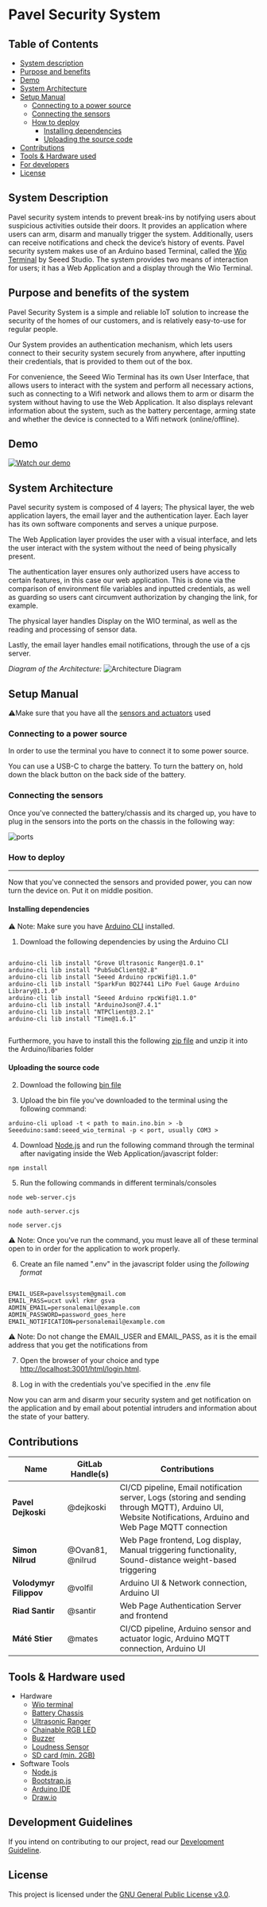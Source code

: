 # Pavel Security System 

## Table of Contents

- [System description](#system-description)
- [Purpose and benefits](#purpose-and-benefits-of-the-system)
- [Demo](#demo)
- [System Architecture](#system-architecture)
- [Setup Manual](#setup-manual)  
    - [Connecting to a power source](#connecting-to-a-power-source)
    - [Connecting the sensors](#connecting-the-sensors)
    - [How to deploy](#how-to-deploy)
        - [Installing dependencies](#installing-dependencies)
        - [Uploading the source code](#uploading-the-source-code)
- [Contributions](#contributions)
- [Tools & Hardware used](#tools--hardware-used)
- [For developers](#development-guidelines)
- [License](#lincense)

## System Description

Pavel security system intends to prevent break-ins by notifying users about suspicious activities outside their doors. 
It provides an application where users can arm, disarm and manually trigger the system. 
Additionally, users can receive notifications and check the device’s history of events.
Pavel security system makes use of an Arduino based Terminal, called the [Wio Terminal](https://wiki.seeedstudio.com/Wio-Terminal-Getting-Started/) by Seeed Studio. 
The system provides two means of interaction for users; it has a Web Application and a display through the Wio Terminal. 

## Purpose and benefits of the system 
Pavel Security System is a simple and reliable IoT solution to increase the security of the homes of our customers, and is relatively easy-to-use for regular people. 

Our System provides an authentication mechanism, which lets users connect to their security system securely from anywhere, after inputting their credentials, that is provided to them out of the box.

For convenience, the Seeed Wio Terminal has its own User Interface, that allows users to interact with the system and perform all necessary actions, such as connecting to a Wifi network and allows them to arm or disarm the system without having to use the Web Application. It also displays relevant information about the system, such as the battery percentage, arming state and whether the device is connected to a Wifi network (online/offline).

## Demo
[![Watch our demo](https://img.youtube.com/vi/8d7tswTK1HU/0.jpg)](https://www.youtube.com/watch?v=8d7tswTK1HU)

## System Architecture
Pavel security system is composed of 4 layers; The physical layer, the web application layers, the email layer and the authentication layer. Each layer has its own software components and serves a unique purpose.

The Web Application  layer provides the user with a visual interface, and lets the user interact with the system without the need of being physically present.

The authentication layer ensures only authorized users have access to certain features, in this case our web application. This is done via the comparison of environment file variables and inputted credentials, as well as guarding so users cant circumvent authorization by changing the link, for example.

The physical layer handles Display on the WIO terminal, as well as the reading and processing of sensor data.

Lastly, the email layer handles email notifications, through the use of a cjs server.

*Diagram of the Architecture:*
![Architecture Diagram](docs/architecture_diagram.svg)


## Setup Manual

⚠️Make sure that you have all the [sensors and actuators](#tools--hardware-used) used

### Connecting to a power source

In order to use the terminal you have to connect it to some power source.

You can use a USB-C to charge the battery. To turn the battery on, hold down the black button on the back side of the battery.

### Connecting the sensors

Once you've connected the battery/chassis and its charged up, you have to plug in the sensors into the ports on the chassis in the following way:

![ports](docs/ports.jpg)


### How to deploy
-----
Now that you've connected the sensors and provided power, you can now turn the device on. Put it on middle position.

#### Installing dependencies 
⚠️
Note: Make sure you have [Arduino CLI](https://docs.arduino.cc/arduino-cli/installation/) installed.

1. Download the following dependencies by using the Arduino CLI
<pre><code>
arduino-cli lib install "Grove Ultrasonic Ranger@1.0.1"
arduino-cli lib install "PubSubClient@2.8"
arduino-cli lib install "Seeed Arduino rpcWifi@1.1.0"
arduino-cli lib install "SparkFun BQ27441 LiPo Fuel Gauge Arduino Library@1.1.0"
arduino-cli lib install "Seeed Arduino rpcWifi@1.1.0"
arduino-cli lib install "ArduinoJson@7.4.1"
arduino-cli lib install "NTPClient@3.2.1"
arduino-cli lib install "Time@1.6.1"

</code></pre>

Furthermore, you have to install this the following [zip file](https://github.com/Seeed-Studio/Grove_Chainable_RGB_LED/archive/refs/heads/master.zip) and unzip it into the Arduino/libaries folder


#### Uploading the source code 

2. Download the following [bin file](https://git.chalmers.se/courses/dit113/2025/group-3/security-system/-/jobs/artifacts/main/raw/Wio%20Terminal%20Code/main/builds/main.ino.bin?job=build)

3. Upload the bin file you've downloaded to the terminal using the following command:
<pre><code>arduino-cli upload -t < path to main.ino.bin > -b Seeeduino:samd:seeed_wio_terminal -p < port, usually COM3 > </code></pre>


4. Download [Node.js](https://nodejs.org/en/download) and run the following command through the terminal after navigating inside the Web Application/javascript folder:

<pre><code>npm install</code></pre>

5. Run the following commands in different terminals/consoles
<pre><code>node web-server.cjs</pre></code>
<pre><code>node auth-server.cjs</pre></code>
<pre><code>node server.cjs</code></pre>

⚠️ Note: Once you've run the command, you must leave all of these terminal open to in order for the application to work properly.


6. Create an file named ".env" in the javascript folder using the *following format*

<pre><code>
EMAIL_USER=pavelssystem@gmail.com
EMAIL_PASS=ucxt uvkl rkmr gsva
ADMIN_EMAIL=personalemail@example.com
ADMIN_PASSWORD=password_goes_here
EMAIL_NOTIFICATION=personalemail@example.com
</code></pre>
⚠️ Note: Do not change the EMAIL_USER and EMAIL_PASS, as it is the email address that you get the notifications from 

7. Open the browser of your choice and type [http://localhost:3001/html/login.html](http://localhost:3001/html/login.html).

8. Log in with the credentials you've specified in the .env file

Now you can arm and disarm your security system and get notification on the application and by email about potential intruders and information about the state of your battery.

## Contributions 

| Name                  | GitLab Handle(s)                 | Contributions                                                                                  |
|-----------------------|----------------------------------|-----------------------------------------------------------------------------------------------|
| **Pavel Dejkoski**        | @dejkoski                        | CI/CD pipeline, Email notification server, Logs (storing and sending through MQTT), Arduino UI, Website Notifications, Arduino and Web Page MQTT connection |
| **Simon Nilrud**          | @Ovan81, @nilrud                 | Web Page frontend, Log display, Manual triggering functionality, Sound-distance weight-based triggering |
| **Volodymyr Filippov**    | @volfil                          | Arduino UI & Network connection, Arduino UI                                                   |
| **Riad Santir**           | @santir                          | Web Page Authentication Server and frontend                                                   |
| **Máté Stier**            | @mates                           | CI/CD pipeline, Arduino sensor and actuator logic, Arduino MQTT connection, Arduino UI        |


## Tools & Hardware used 
- Hardware
    - [Wio terminal](https://wiki.seeedstudio.com/Wio-Terminal-Getting-Started/)
    - [Battery Chassis](https://wiki.seeedstudio.com/Wio-Terminal-Chassis-Battery_650mAh/)
    - [Ultrasonic Ranger](https://wiki.seeedstudio.com/Grove-Ultrasonic_Ranger/)
    - [Chainable RGB LED](https://wiki.seeedstudio.com/Grove-Chainable_RGB_LED/)
    - [Buzzer](https://wiki.seeedstudio.com/Grove-Buzzer/)
    - [Loudness Sensor](https://wiki.seeedstudio.com/Grove-Loudness_Sensor/)
    - [SD card (min. 2GB)](https://en.wikipedia.org/wiki/SD_card)
- Software Tools
    - [Node.js](https://nodejs.org/en/download)
    - [Bootstrap.js](https://getbootstrap.com/docs/5.0/getting-started/introduction/)
    - [Arduino IDE](https://www.arduino.cc/en/software/)
    - [Draw.io](https://en.wikipedia.org/wiki/Diagrams.net)

## Development Guidelines

If you intend on contributing to our project, read our [Development Guideline](https://git.chalmers.se/courses/dit113/2025/group-3/security-system/-/wikis/Development-Guidelines).
## License

This project is licensed under the [GNU General Public License v3.0](LICENSE).
